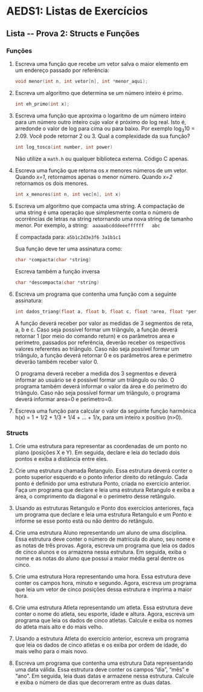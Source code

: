 # AEDS1: Listas de Exercícios

## Lista -- Prova 2: Structs e Funções

### Funções

1. Escreva uma função que recebe um vetor salva o maior elemento em um
   endereço passado por referência:
   ```c
   void menor(int n, int vetor[n], int *menor_aqui);
   ```

1. Escreva um algoritmo que determina se um número inteiro é primo.
   ```c
   int eh_primo(int x);
   ```

1. Escreva uma função que aproxima o logaritmo de um número inteiro para um
   número outro inteiro cujo valor é próximo do log real. Isto é, arredonde o
   valor de log para cima ou para baixo. Por exemplo log<sub>3</sub>10 = 2.09.
   Você pode retornar 2 ou 3. Qual a complexidade da sua função?
   ```c
   int log_tosco(int number, int power)
   ```
   Não utilize a `math.h` ou qualquer biblioteca externa. Código C apenas.

1. Escreva uma função que retorna os *x* menores números de um vetor. Quando
   *x=1*, retornamos apenas o menor número. Quando *x=2* retornamos os dois
   menores.
   ```c
   int x_menores(int n, int vec[n], int x)
   ```

1. Escreva um algoritmo que compacta uma string. A compactação de uma string
   é uma operação que simplesmente conta o número de ocorrências de letras na
   string retornando uma nova string de tamanho menor. Por exemplo, a string:
   ``` aaaaabcdddeeeffffff   abc```

   É compactada para:
   ```a5b1c2d3e3f6 3a1b1c1```

   Sua função deve ter uma assinatura como:
   ```c
   char *compacta(char *string)
   ```

   Escreva também a função inversa
   ```c
   char *descompacta(char *string)
   ```

1. Escreva um programa que contenha uma função com a seguinte assinatura:
   ```c
   int dados_triang(float a, float b, float c, float *area, float *perímetro);
   ```

   A função deverá receber por valor as medidas de 3 segmentos de reta, a, b e c.
   Caso seja possível formar um triângulo, a função deverá retornar 1 (por meio do
   comando return) e os parâmetros area e perimetro, passados por referência,
   deverão receber os respectivos valores referentes ao triângulo. Caso não seja
   possível formar um triângulo, a função deverá retornar 0 e os parâmetros area e
   perimetro deverão também receber valor 0.

   O programa deverá receber a medida dos 3 segmentos e deverá informar ao
   usuário se é possível formar um triângulo ou não. O programa também deverá
   informar o valor da área e do perímetro do triângulo. Caso não seja possível
   formar um triângulo, o programa deverá informar area=0 e perimetro=0.

1. Escreva uma função para calcular o valor da seguinte função harmônica
   h(x) = 1 + 1/2 + 1/3 + 1/4 + ... + 1/x, para um inteiro x positivo (n>0).

### Structs

1. Crie uma estrutura para representar as coordenadas de um ponto no plano
(posições X e Y). Em seguida, declare e leia do teclado dois pontos e exiba a
distância entre eles.

1. Crie uma estrutura chamada Retangulo. Essa estrutura deverá conter o ponto
superior esquerdo e o ponto inferior direito do retângulo. Cada ponto é
definido por uma estrutura Ponto, criada no exercício anterior. Faça um
programa que declare e leia uma estrutura Retangulo e exiba a área, o
comprimento da diagonal e o perímetro desse retângulo.

1. Usando as estruturas Retangulo e Ponto dos exercícios anteriores, faça um
programa que declare e leia uma estrutura Retangulo e um Ponto e informe se
esse ponto está ou não dentro do retângulo.

1. Crie uma estrutura Aluno representando um aluno de uma disciplina. Essa
estrutura deve conter o número de matrícula do aluno, seu nome e as notas de
três provas. Agora, escreva um programa que leia os dados de cinco alunos e os
armazena nessa estrutura. Em seguida, exiba o nome e as notas do aluno que
possui a maior média geral dentre os cinco.

1. Crie uma estrutura Hora representando uma hora. Essa estrutura deve conter
os campos hora, minuto e segundo. Agora, escreva um programa que leia um vetor
de cinco posições dessa estrutura e imprima a maior hora.

1. Crie uma estrutura Atleta representando um atleta. Essa estrutura deve
conter o nome do atleta, seu esporte, idade e altura. Agora, escreva um
programa que leia os dados de cinco atletas.  Calcule e exiba os nomes do
atleta mais alto e do mais velho.

1. Usando a estrutura Atleta do exercício anterior, escreva um programa que
leia os dados de cinco atletas e os exiba por ordem de idade, do mais velho
para o mais novo.

1. Escreva um programa que contenha uma estrutura Data representando uma data
válida. Essa estrutura deve conter os campos “dia”, “mês” e “ano”. Em seguida,
leia duas datas e armazene nessa estrutura. Calcule e exiba o número de dias
que decorreram entre as duas datas.
